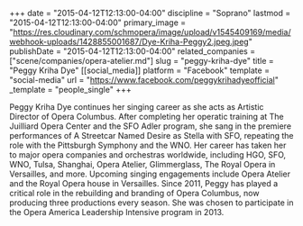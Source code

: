+++
date = "2015-04-12T12:13:00-04:00"
discipline = "Soprano"
lastmod = "2015-04-12T12:13:00-04:00"
primary_image = "https://res.cloudinary.com/schmopera/image/upload/v1545409169/media/webhook-uploads/1428855001687/Dye-Kriha-Peggy2.jpeg.jpeg"
publishDate = "2015-04-12T12:13:00-04:00"
related_companies = ["scene/companies/opera-atelier.md"]
slug = "peggy-kriha-dye"
title = "Peggy Kriha Dye"
[[social_media]]
platform = "Facebook"
template = "social-media"
url = "https://www.facebook.com/peggykrihadyeofficial"
_template = "people_single"
+++

<p>
	Peggy Kriha Dye continues her singing career as she acts as Artistic Director of Opera Columbus. After completing her operat<span class="text_exposed_show">ic training at The Juilliard Opera Center and the SFO Adler program, she sang in the premiere performances of A Streetcar Named Desire as Stella with SFO, repeating the role with the Pittsburgh Symphony and the WNO. Her career has taken her to major opera companies and orchestras worldwide, including HGO, SFO, WNO, Tulsa, Shanghai, Opera Atelier, Glimmerglass, The Royal Opera in Versailles, and more. Upcoming singing engagements include Opera Atelier and the Royal Opera house in Versailles. Since 2011, Peggy has played a critical role in the rebuilding and branding of Opera Columbus, now producing three productions every season. She was chosen to participate in the Opera America Leadership Intensive program in 2013.</span>
</p>
